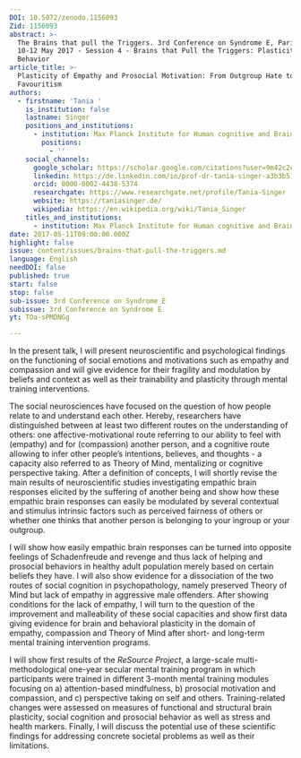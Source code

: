 ```yaml
---
DOI: 10.5072/zenodo.1156093
Zid: 1156093
abstract: >-
  The Brains that pull the Triggers. 3rd Conference on Syndrome E, Paris IAS,
  10-12 May 2017 - Session 4 - Brains that Pull the Triggers: Plasticity of
  Behavior
article_title: >-
  Plasticity of Empathy and Prosocial Motivation: From Outgroup Hate to Ingroup
  Favouritism
authors:
  - firstname: 'Tania '
    is_institution: false
    lastname: Singer
    positions_and_institutions:
      - institution: Max Planck Institute for Human cognitive and Brain Sciences
        positions:
          - ''
    social_channels:
      google_scholar: https://scholar.google.com/citations?user=9m42c2cAAAAJ&hl=en
      linkedin: https://de.linkedin.com/in/prof-dr-tania-singer-a3b3b5190
      orcid: 0000-0002-4438-5374
      researchgate: https://www.researchgate.net/profile/Tania-Singer
      website: https://taniasinger.de/
      wikipedia: https://en.wikipedia.org/wiki/Tania_Singer
    titles_and_institutions:
      - institution: Max Planck Institute for Human cognitive and Brain Sciences, Germany
date: 2017-05-11T09:00:00.000Z
highlight: false
issue: content/issues/brains-that-pull-the-triggers.md
language: English
needDOI: false
published: true
start: false
stop: false
sub-issue: 3rd Conference on Syndrome E
subissue: 3rd Conference on Syndrome E
yt: TOa-sPMDNGg

---
```


In the present talk, I will present neuroscientific and psychological findings on the functioning of social emotions and motivations such as empathy and compassion and will give evidence for their fragility and modulation by beliefs and context as well as their trainability and plasticity through mental training interventions.

The social neurosciences have focused on the question of how people relate to and understand each other. Hereby, researchers have distinguished between at least two different routes on the understanding of others: one affective-motivational route referring to our ability to feel with (empathy) and for (compassion) another person, and a cognitive route allowing to infer other people’s intentions, believes, and thoughts - a capacity also referred to as Theory of Mind, mentalizing or cognitive perspective taking. After a definition of concepts, I will shortly revise the main results of neuroscientific studies investigating empathic brain responses elicited by the suffering of another being and show how these empathic brain responses can easily be modulated by several contextual and stimulus intrinsic factors such as perceived fairness of others or whether one thinks that another person is belonging to your ingroup or your outgroup.

I will show how easily empathic brain responses can be turned into opposite feelings of Schadenfreude and revenge and thus lack of helping and prosocial behaviors in healthy adult population merely based on certain beliefs they have. I will also show evidence for a dissociation of the two routes of social cognition in psychopathology, namely preserved Theory of Mind but lack of empathy in aggressive male offenders. After showing conditions for the lack of empathy, I will turn to the question of the improvement and malleability of these social capacities and show first data giving evidence for brain and behavioral plasticity in the domain of empathy, compassion and Theory of Mind after short- and long-term mental training intervention programs.

I will show first results of the _ReSource Project_, a large-scale multi-methodological one-year secular mental training program in which participants were trained in different 3-month mental training modules focusing on a) attention-based mindfulness, b) prosocial motivation and compassion, and c) perspective taking on self and others. Training-related changes were assessed on measures of functional and structural brain plasticity, social cognition and prosocial behavior as well as stress and health markers. Finally, I will discuss the potential use of these scientific findings for addressing concrete societal problems as well as their limitations.

<Youtube yt="TOa-sPMDNGg" caption="Plasticity of Empathy and Prosocial Motivation: From Outgroup Hate to Ingroup Favouritism"></Youtube>